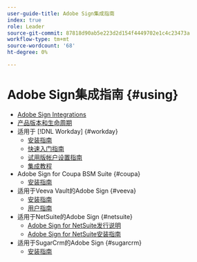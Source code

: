 ```yaml
---
user-guide-title: Adobe Sign集成指南
index: true
role: Leader
source-git-commit: 87818d90ab5e223d2d154f4449702e1c4c23473a
workflow-type: tm+mt
source-wordcount: '68'
ht-degree: 0%

---
```



# Adobe Sign集成指南 {#using}

+ [Adobe Sign Integrations](home.md)
+ [产品版本和生命周期](versions.md)
+ 适用于 [!DNL Workday] {#workday}
   + [安装指南](workday/install.md)
   + [快速入门指南](workday/quick-start.md)
   + [试用版帐户设置指南](workday/trial-install.md)
   + [集成教程](workday/tutorial-video.md)
+ Adobe Sign for Coupa BSM Suite {#coupa}
   + [安装指南](coupa/install.md)
+ 适用于Veeva Vault的Adobe Sign {#veeva}
   + [安装指南](veeva/install.md)
   + [用户指南](veeva/user.md)
+ 适用于NetSuite的Adobe Sign {#netsuite}
   + [Adobe Sign for NetSuite发行说明](netsuite/release-notes.md)
   + [Adobe Sign for NetSuite安装指南](netsuite/install.md)
+ 适用于SugarCrm的Adobe Sign {#sugarcrm}
   + [安装指南](sugarcrm/install.md)

